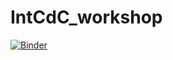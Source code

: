 # IntCdC_workshop
 
[![Binder](https://mybinder.org/badge_logo.svg)](https://mybinder.org/v2/gh/MaxBZorn/IntCdC_workshop.git/main)
